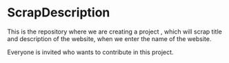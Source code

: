 # ScrapDescription
This is the repository where we are creating a project , which will scrap title and description of the website, when we enter the name of the website. 


Everyone is invited who wants to contribute in this project.
